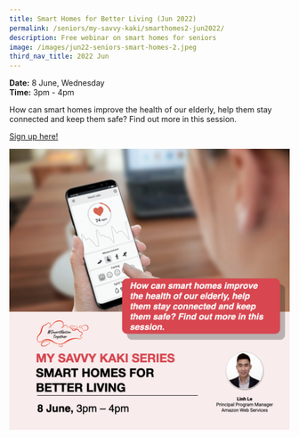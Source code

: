 ```yaml
---
title: Smart Homes for Better Living (Jun 2022)
permalink: /seniors/my-savvy-kaki/smarthomes2-jun2022/
description: Free webinar on smart homes for seniors
image: /images/jun22-seniors-smart-homes-2.jpeg
third_nav_title: 2022 Jun
---
```



**Date:** 8 June, Wednesday
<br> **Time:** 3pm - 4pm

How can smart homes improve the health of our elderly, help them stay connected and keep them safe? Find out more in this session.

[Sign up here!](https://go.gov.sg/seniors-smarthome2)

![Free webinar on smart homes for seniors in June](/images/Updated-Jun%20-%20Smart%20Homes2.jpeg)